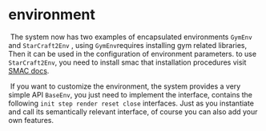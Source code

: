 # environment

​	The system now has two examples of encapsulated environments `GymEnv` and `StarCraft2Env` , using  `GymEnv`requires installing gym related libraries, Then it can be used in the configuration of environment parameters. to use `StarCraft2Env`, you need to install smac that installation procedures visit [SMAC docs](https://github.com/oxwhirl/smac/blob/master/README.md).

​	If you want to customize the environment, the system provides a very simple API `BaseEnv`, you just need to implement the interface, contains the following `init step render reset close`  interfaces. Just as you instantiate and call its semantically relevant interface, of course you can also add your own features.